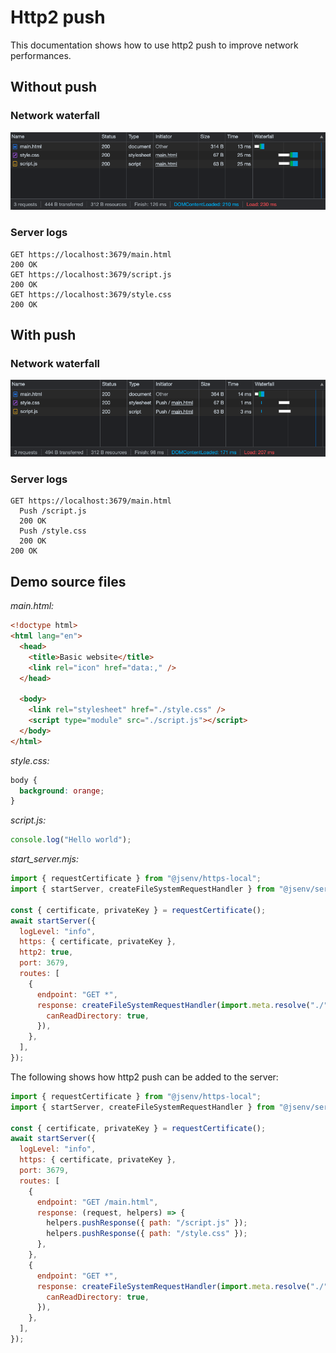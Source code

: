 <!--
  - show 3 files (html, script.js, style.css)
  - show the dev server serving them
  - show screenshot of chrome network panel
  - show how to add pushResponse
  - show the result in chrome network panel
 -->

# Http2 push

This documentation shows how to use http2 push to improve network performances.

## Without push

### Network waterfall

![stuff](./screenshots/http2_push_before.png)

### Server logs

```console
GET https://localhost:3679/main.html
200 OK
GET https://localhost:3679/script.js
200 OK
GET https://localhost:3679/style.css
200 OK
```

## With push

### Network waterfall

![stuff](./screenshots/http2_push_after.png)

### Server logs

```console
GET https://localhost:3679/main.html
  Push /script.js
  200 OK
  Push /style.css
  200 OK
200 OK
```

## Demo source files

_main.html:_

```html
<!doctype html>
<html lang="en">
  <head>
    <title>Basic website</title>
    <link rel="icon" href="data:," />
  </head>

  <body>
    <link rel="stylesheet" href="./style.css" />
    <script type="module" src="./script.js"></script>
  </body>
</html>
```

_style.css:_

```css
body {
  background: orange;
}
```

_script.js:_

```js
console.log("Hello world");
```

_start_server.mjs:_

```js
import { requestCertificate } from "@jsenv/https-local";
import { startServer, createFileSystemRequestHandler } from "@jsenv/server";

const { certificate, privateKey } = requestCertificate();
await startServer({
  logLevel: "info",
  https: { certificate, privateKey },
  http2: true,
  port: 3679,
  routes: [
    {
      endpoint: "GET *",
      response: createFileSystemRequestHandler(import.meta.resolve("./"), {
        canReadDirectory: true,
      }),
    },
  ],
});
```

The following shows how http2 push can be added to the server:

```js
import { requestCertificate } from "@jsenv/https-local";
import { startServer, createFileSystemRequestHandler } from "@jsenv/server";

const { certificate, privateKey } = requestCertificate();
await startServer({
  logLevel: "info",
  https: { certificate, privateKey },
  port: 3679,
  routes: [
    {
      endpoint: "GET /main.html",
      response: (request, helpers) => {
        helpers.pushResponse({ path: "/script.js" });
        helpers.pushResponse({ path: "/style.css" });
      },
    },
    {
      endpoint: "GET *",
      response: createFileSystemRequestHandler(import.meta.resolve("./"), {
        canReadDirectory: true,
      }),
    },
  ],
});
```
